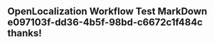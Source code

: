 <properties
ms.topic="hero-topic"
ms.test1="hero-topic"
ms.test2="test"/>

## OpenLocalization Workflow Test MarkDown e097103f-dd36-4b5f-98bd-c6672c1f484c thanks!
